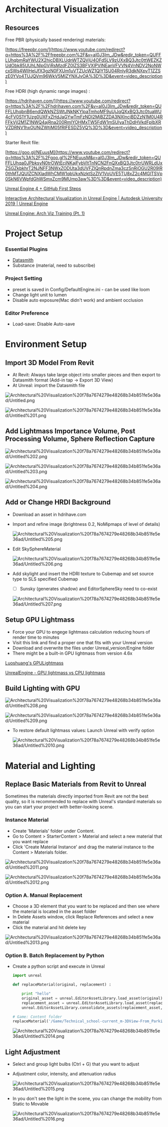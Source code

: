 # Architectural Visualization

## Resources

Free PBR (physically based rendering) materials:

[https://freepbr.com/](https://www.youtube.com/redirect?q=https%3A%2F%2Ffreepbr.com%2F&v=aI0J3Im_JDw&redir_token=QUFFLUhqbmRaYWU2X2hicDBXLUdnWTZQVjU4OFd5LV9zUXxBQ3Jtc0ttWEZKZUdObk85UUhLNlpGVjRsMzdFZ0lZS3BFVXlPVlNEanVFVVN4VnNDV2NoNWcxSWs4WllHelJfX3gzN0FXUm1uVTZUcWZ1QlY1SU04RnlyR3dkNXpvT1ZZSzE0YVo4TUJQVm96WkV5MlZYNXJvOA%3D%3D&event=video_description)

Free HDRI (high dynamic range images) :

[https://hdrihaven.com/](https://www.youtube.com/redirect?q=https%3A%2F%2Fhdrihaven.com%2F&v=aI0J3Im_JDw&redir_token=QUFFLUhqbnB6endQWkNZSWtJNkNKYlpaTmhoMF9uUjJqQXxBQ3Jtc0tuaWU4cFV0S1Y1Uzg0UXFxZHdJaGYwTmFzNDI2MjBZZDA3NXlncjBDZzN1M0U4RFFkVjl2M1Z1NWQ4ajRna200RmlYOHMxTW5FdW1mSUlyaThDdHVkdFpIbXRVZDRNV1hxOUNiZWtjM05fRlFESDZ5VQ%3D%3D&event=video_description)

Starter Revit file:

[https://goo.gl/NEuusM](https://www.youtube.com/redirect?q=https%3A%2F%2Fgoo.gl%2FNEuusM&v=aI0J3Im_JDw&redir_token=QUFFLUhqa0JPbksyN0trOWtEcjNKajFybVltTnNCN2FnQXxBQ3Jtc0trUWRLdUxZSGZkbkhrT2NJNFF3NWxZODUta3dUVFZIQnRpdnZma3czSnRiOGU2R09lR0thMTJQUlZCNXladWhCMW1qbUkxNzktSzZIV1VoUVE5TU8xZ2c4MGlTSVp0SkN6VWpfdGhWSmxZcm9MUmp3aw%3D%3D&event=video_description)

[Unreal Engine 4 + GitHub First Steps](https://odederell3d.blog/2020/04/22/unreal-engine-4-github-first-steps/)

[Interactive Architectural Visualization in Unreal Engine | Autodesk University 2019 | Unreal Engine](https://www.youtube.com/watch?v=o_2Q5y1AXVI)

[Unreal Engine: Arch Viz Training (Pt. 1)](https://www.youtube.com/watch?v=aI0J3Im_JDw)

# Project Setup

### Essential Plugins

- [Datasmith](https://www.unrealengine.com/marketplace/ko/product/unreal-datasmith#)
- Substance (material, need to subscribe)

### Project Setting

- preset is saved in Config/DefaultEngine.ini - can be used like loom
- Change light unit to lumen
- Disable auto exposure(Mac didn't work) and ambient occlusion

### Editor Preference

- Load-save: Disable Auto-save

# Environment Setup

## Import 3D Model From Revit

- At Revit: Always take large object into smaller pieces and then export to Datasmith format (Add-in tap → Export 3D View)
- At Unreal: import the Datasmith file

![Architectural%20Visualization%20f78a7674279e48268b34b851fe5e36ad/Untitled.png](Architectural%20Visualization%20f78a7674279e48268b34b851fe5e36ad/Untitled.png)

![Architectural%20Visualization%20f78a7674279e48268b34b851fe5e36ad/Untitled%201.png](Architectural%20Visualization%20f78a7674279e48268b34b851fe5e36ad/Untitled%201.png)

## Add Lightmass Importance Volume, Post Processing Volume, Sphere Reflection Capture

![Architectural%20Visualization%20f78a7674279e48268b34b851fe5e36ad/Untitled%202.png](Architectural%20Visualization%20f78a7674279e48268b34b851fe5e36ad/Untitled%202.png)

![Architectural%20Visualization%20f78a7674279e48268b34b851fe5e36ad/Untitled%203.png](Architectural%20Visualization%20f78a7674279e48268b34b851fe5e36ad/Untitled%203.png)

![Architectural%20Visualization%20f78a7674279e48268b34b851fe5e36ad/Untitled%204.png](Architectural%20Visualization%20f78a7674279e48268b34b851fe5e36ad/Untitled%204.png)

## Add or Change HRDI Background

- Download an asset in hdrihave.com
- Import and refine image (brightness 0.2, NoMipmaps of level of details)

    ![Architectural%20Visualization%20f78a7674279e48268b34b851fe5e36ad/Untitled%205.png](Architectural%20Visualization%20f78a7674279e48268b34b851fe5e36ad/Untitled%205.png)

- Edit SkySphereMaterial

    ![Architectural%20Visualization%20f78a7674279e48268b34b851fe5e36ad/Untitled%206.png](Architectural%20Visualization%20f78a7674279e48268b34b851fe5e36ad/Untitled%206.png)

- Add skylight and insert the HDRI texture to Cubemap and set source type to SLS specified Cubemap
    - [ ]  Sunsky (generates shadow) and EditorSphereSky need to co-exist

    ![Architectural%20Visualization%20f78a7674279e48268b34b851fe5e36ad/Untitled%207.png](Architectural%20Visualization%20f78a7674279e48268b34b851fe5e36ad/Untitled%207.png)

## Setup GPU Lightmass

- Force your GPU to engege lightmass calculation reducing hours of render time to minutes
- Visit this link and find a proper one that fits with your Unreal version
- Download and overwrite the files under Unreal_version/Engine folder
- There might be a built-in GPU lightmass from version 4.6x

[Luoshuang's GPULightmass](https://forums.unrealengine.com/development-discussion/rendering/1460002-luoshuang-s-gpulightmass)

[UnrealEngine - GPU lightmass vs CPU lightmass](https://www.youtube.com/watch?v=d1egga-FPeA)

## Build Lighting with GPU

![Architectural%20Visualization%20f78a7674279e48268b34b851fe5e36ad/Untitled%208.png](Architectural%20Visualization%20f78a7674279e48268b34b851fe5e36ad/Untitled%208.png)

![Architectural%20Visualization%20f78a7674279e48268b34b851fe5e36ad/Untitled%209.png](Architectural%20Visualization%20f78a7674279e48268b34b851fe5e36ad/Untitled%209.png)

- To restore default lightmass values: Launch Unreal with verify option

    ![Architectural%20Visualization%20f78a7674279e48268b34b851fe5e36ad/Untitled%2010.png](Architectural%20Visualization%20f78a7674279e48268b34b851fe5e36ad/Untitled%2010.png)

# Material and Lighting

## Replace Basic Materials from Revit to Unreal

Sometimes the materials directly imported from Revit are not the best quality, so it is recommended to replace with Unreal's standard materials so you can start your project with better-looking scene.

### Instance Material

- Create 'Materials' folder under Content.
- Go to Content > StarterContent > Material and select a new material that you want replace
- Click 'Create Material Instance' and drag the material instance to the Content > Materials folder.

![Architectural%20Visualization%20f78a7674279e48268b34b851fe5e36ad/Untitled%2011.png](Architectural%20Visualization%20f78a7674279e48268b34b851fe5e36ad/Untitled%2011.png)

![Architectural%20Visualization%20f78a7674279e48268b34b851fe5e36ad/Untitled%2012.png](Architectural%20Visualization%20f78a7674279e48268b34b851fe5e36ad/Untitled%2012.png)

### Option A. Manual Replacement

- Choose a 3D element that you want to be replaced and then see where the material is located in the asset folder
- In Delete Assets window, click Replace References and select a new material
- Click the material and hit delete key

![Architectural%20Visualization%20f78a7674279e48268b34b851fe5e36ad/Untitled%2013.png](Architectural%20Visualization%20f78a7674279e48268b34b851fe5e36ad/Untitled%2013.png)

### Option B. Batch Replacement by Python

- Create a python script and execute in Unreal

    ```python
    import unreal

    def replaceMaterial(original, replacement) :

        print "hello"
        original_asset = unreal.EditorAssetLibrary.load_asset(original)
        replacement_asset = unreal.EditorAssetLibrary.load_asset(replacement)
        unreal.EditorAssetLibrary.consolidate_assets(replacement_asset,[original_asset])

    # Game: Content folder
    replaceMaterial('/Game/Technical_school-current_m-3DView-From_Parking_Area/Materials/Glass','/Game/Materials/M_Glass_Inst')
    ```

    ![Architectural%20Visualization%20f78a7674279e48268b34b851fe5e36ad/Untitled%2014.png](Architectural%20Visualization%20f78a7674279e48268b34b851fe5e36ad/Untitled%2014.png)

## Light Adjustment

- Select and group light bulbs (Ctrl + G) that you want to adjust

- Adjustment color, intensity, and attenuation radius

    ![Architectural%20Visualization%20f78a7674279e48268b34b851fe5e36ad/Untitled%2015.png](Architectural%20Visualization%20f78a7674279e48268b34b851fe5e36ad/Untitled%2015.png)

- In you don't see the light in the scene, you can change the mobility from Static to Movable

    ![Architectural%20Visualization%20f78a7674279e48268b34b851fe5e36ad/Untitled%2016.png](Architectural%20Visualization%20f78a7674279e48268b34b851fe5e36ad/Untitled%2016.png)